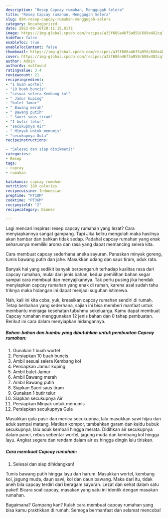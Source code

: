 ```yaml
---
description: "Resep Capcay rumahan, Menggugah Selera"
title: "Resep Capcay rumahan, Menggugah Selera"
slug: 894-resep-capcay-rumahan-menggugah-selera
category: Uncategorized
date: 2022-09-16T20:11:15.817Z
image: https://img-global.cpcdn.com/recipes/a35f686a46f5a950/680x482cq70/capcay-rumahan-foto-resep-utama.jpg
hideToc: false
enableToc: true
enableTocContent: false
thumbnail: https://img-global.cpcdn.com/recipes/a35f686a46f5a950/680x482cq70/capcay-rumahan-foto-resep-utama.jpg
cover: https://img-global.cpcdn.com/recipes/a35f686a46f5a950/680x482cq70/capcay-rumahan-foto-resep-utama.jpg
author: Admin
authorAv: notfound
ratingvalue: 3.4
reviewcount: 21
recipeingredient:
- "1 buah wortel"
- "10 buah buncis"
- "sesuai selera Kembang kol"
- " Jamur kuping"
- "bulet Jamur"
- " Bawang merah"
- " Bawang putih"
- " Saori saus tiram"
- "1 butir telur"
- "secukupnya Air"
- " Minyak untuk menumis"
- "secukupnya Gula"
recipeinstructions:

- "Selesai dan siap dinikmati!"
categories:
- Resep
tags:
- capcay
- rumahan

katakunci: capcay rumahan 
nutrition: 180 calories
recipecuisine: Indonesian
preptime: "PT10M"
cooktime: "PT36M"
recipeyield: "2"
recipecategory: Dinner

---
```



Lagi mencari inspirasi resep capcay rumahan yang lezat? Cara menyiapkannya sangat gampang. Tapi Jika keliru mengolah maka hasilnya akan hambar dan bahkan tidak sedap. Padahal capcay rumahan yang enak seharusnya memiliki aroma dan rasa yang dapat memancing selera kita.


Cara membuat capcay sederhana aneka sayuran. Panaskan minyak goreng, tumis bawang putih dan jahe. Masukkan udang dan saus tiram, aduk rata.

Banyak hal yang sedikit banyak berpengaruh terhadap kualitas rasa dari capcay rumahan, mulai dari jenis bahan, kedua pemilihan bahan segar sampai cara membuat dan menyajikannya. Tak perlu pusing jika hendak menyiapkan capcay rumahan yang enak di rumah, karena asal sudah tahu triknya maka hidangan ini dapat menjadi suguhan istimewa.


Nah, kali ini kita coba, yuk, kreasikan capcay rumahan sendiri di rumah. Tetap berbahan yang sederhana, sajian ini bisa memberi manfaat untuk membantu menjaga kesehatan tubuhmu sekeluarga. Kamu dapat membuat Capcay rumahan menggunakan 12 jenis bahan dan 0 tahap pembuatan. Berikut ini cara dalam menyiapkan hidangannya.

<!--inarticleads1-->

##### Bahan-bahan dan bumbu yang dibutuhkan untuk pembuatan Capcay rumahan:

1. Gunakan 1 buah wortel
1. Persiapkan 10 buah buncis
1. Ambil sesuai selera Kembang kol
1. Persiapkan  Jamur kuping
1. Ambil bulet Jamur
1. Ambil  Bawang merah
1. Ambil  Bawang putih
1. Siapkan  Saori saus tiram
1. Gunakan 1 butir telur
1. Siapkan secukupnya Air
1. Persiapkan  Minyak untuk menumis
1. Persiapkan secukupnya Gula


Masukkan gula pasir dan merica secukupnya, lalu masukkan sawi hijau dan aduk sampai matang. Matikan kompor, tambahkan garam dan kaldu bubuk secukupnya, lalu aduk kembali hingga merata. Didihkan air secukupnya dalam panci, rebus sebentar wortel, jagung muda dan kembang kol hingga layu. Angkat segera dan rendam dalam air es hingga dingin lalu tiriskan. 

<!--inarticleads2-->

##### Cara membuat Capcay rumahan:


1. Selesai dan siap dihidangkan!

Tumis bawang putih hingga layu dan harum. Masukkan wortel, kembang kol, jagung muda, daun sawi, kol dan daun bawang. Maka dari itu, tidak aneh bila capcay terdiri dari beragam sayuran. Lezat dan sehat dalam satu paket! Bicara soal capcay, masakan yang satu ini identik dengan masakan rumahan. 

Bagaimana? Gampang kan? Itulah cara membuat capcay rumahan yang bisa kamu praktikkan di rumah. Semoga bermanfaat dan selamat mencoba!
